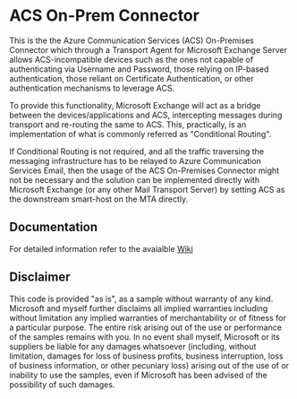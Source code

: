 # ACS On-Prem Connector

This is the the Azure Communication Services (ACS) On-Premises Connector which through a Transport Agent for Microsoft Exchange Server allows ACS-incompatible devices such as the ones not capable of authenticating via Username and Password, those relying on IP-based authentication, those reliant on Certificate Authentication, or other authentication mechanisms to leverage ACS.

To provide this functionality, Microsoft Exchange will act as a bridge between the devices/applications and ACS, intercepting messages during transport and re-routing the same to ACS. This, practically, is an implementation of what is commonly referred as "Conditional Routing".

If Conditional Routing is not required, and all the traffic traversing the messaging infrastructure has to be relayed to Azure Communication Services Email, then the usage of the ACS On-Premises Connector might not be necessary and the solution can be implemented directly with Microsoft Exchange (or any other Mail Transport Server) by setting ACS as the downstream smart-host on the MTA directly.

## Documentation

For detailed information refer to the avaialble [Wiki](https://github.com/kavejo/ACSOnPremConnector/wiki)

## Disclaimer

This code is provided "as is", as a sample without warranty of any kind.
Microsoft and myself further disclaims all implied warranties including without limitation any implied warranties of merchantability or of fitness for a particular purpose. The entire risk arising out of the use or performance of the samples remains with you. In no event shall myself, Microsoft or its suppliers be liable for any damages whatsoever (including, without limitation, damages for loss of business profits, business interruption, loss of business information, or other pecuniary loss) arising out of the use of or inability to use the samples, even if Microsoft has been advised of the possibility of such damages.
